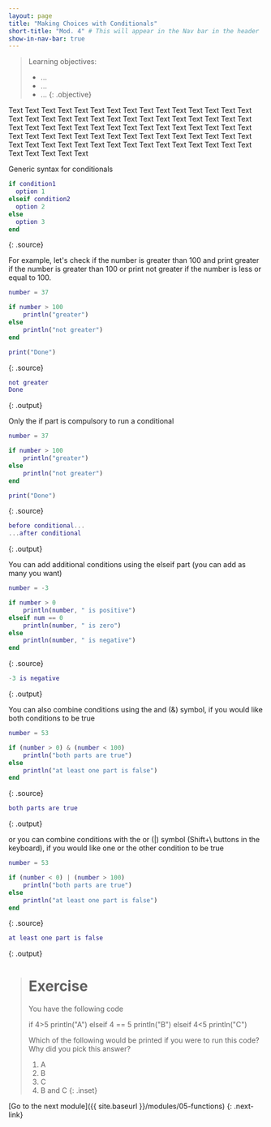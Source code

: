 ```yaml
---
layout: page
title: "Making Choices with Conditionals"
short-title: "Mod. 4" # This will appear in the Nav bar in the header
show-in-nav-bar: true
---
```


> Learning objectives:
> - ...
> - ...
> - ...
{: .objective}

Text Text Text Text Text Text Text Text Text Text Text Text Text Text Text Text Text Text Text Text Text Text Text Text Text Text Text Text Text Text Text Text Text Text Text Text Text Text Text Text Text Text Text Text Text Text Text Text Text Text Text Text Text Text Text Text Text Text Text Text Text Text Text Text Text Text Text Text Text Text Text Text Text Text Text Text Text Text Text Text 

Generic syntax for conditionals
```matlab
if condition1
  option 1
elseif condition2
  option 2
else
  option 3
end
```
{: .source}

For example, let's check if the number is greater than 100 and print greater if the number is greater than 100 or print not greater if the number is less or equal to 100.
```matlab
number = 37

if number > 100
    println("greater")
else
    println("not greater")
end

print("Done")
```
{: .source}
```matlab
not greater
Done
```
{: .output}

Only the if part is compulsory to run a conditional
```matlab
number = 37

if number > 100
    println("greater")
else
    println("not greater")
end

print("Done")
```
{: .source}
```matlab
before conditional...
...after conditional
```
{: .output}

You can add additional conditions using the elseif part (you can add as many you want)
```matlab
number = -3

if number > 0
    println(number, " is positive")
elseif num == 0
    println(number, " is zero")
else
    println(number, " is negative")
end
```
{: .source}
```matlab
-3 is negative
```
{: .output}

You can also combine conditions using the and (&) symbol, if you would like both conditions to be true
```matlab
number = 53

if (number > 0) & (number < 100)
    println("both parts are true")
else
    println("at least one part is false")
end
```
{: .source}
```matlab
both parts are true
```
{: .output}

or you can combine conditions with the or (|) symbol (Shift+\ buttons in the keyboard), if you would like one or the other condition to be true
```matlab
number = 53

if (number < 0) | (number > 100)
    println("both parts are true")
else
    println("at least one part is false")
end
```
{: .source}
```matlab
at least one part is false
```
{: .output}

> # Exercise
> 
> You have the following code
>
> if 4>5
>   println("A")
> elseif 4 == 5
>   println("B")
> elseif 4<5
>   println("C")
>
> Which of the following would be printed if you were to run this code? Why did you pick this answer?
>
> 1. A
> 2. B
> 3. C
> 4. B and C
{: .inset}



[Go to the next module]({{ site.baseurl }}/modules/05-functions)
{: .next-link}
